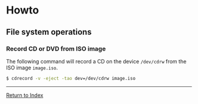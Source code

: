 # Howto

## File system operations

### Record CD or DVD from ISO image

The following command will record a CD on the device `/dev/cdrw` from the ISO image `image.iso`.

```bash
$ cdrecord -v -eject -tao dev=/dev/cdrw image.iso
```

---
[Return to Index](../README.md)
